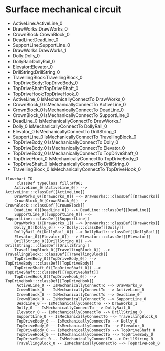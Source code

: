 # Surface mechanical circuit
- ActiveLine:ActiveLine_0
- DrawWorks:DrawWorks_0
- CrownBlock:CrownBlock_0
- DeadLine:DeadLine_0
- SupportLine:SupportLine_0
- DrawWorks:DrawWorks_1
- Dolly:Dolly_0
- DollyRail:DollyRail_0
- Elevator:Elevator_0
- DrillString:DrillString_0
- TravellingBlock:TravellingBlock_0
- TopDriveBody:TopDriveBody_0
- TopDriveShaft:TopDriveShaft_0
- TopDriveHook:TopDriveHook_0
- ActiveLine_0 IsMechanicallyConnectTo DrawWorks_0
- CrownBlock_0 IsMechanicallyConnectTo ActiveLine_0
- CrownBlock_0 IsMechanicallyConnectTo DeadLine_0
- CrownBlock_0 IsMechanicallyConnectTo SupportLine_0
- DeadLine_0 IsMechanicallyConnectTo DrawWorks_1
- Dolly_0 IsMechanicallyConnectTo DollyRail_0
- Elevator_0 IsMechanicallyConnectTo DrillString_0
- SupportLine_0 IsMechanicallyConnectTo TravellingBlock_0
- TopDriveBody_0 IsMechanicallyConnectTo Dolly_0
- TopDriveBody_0 IsMechanicallyConnectTo Elevator_0
- TopDriveBody_0 IsMechanicallyConnectTo TopDriveShaft_0
- TopDriveHook_0 IsMechanicallyConnectTo TopDriveBody_0
- TopDriveShaft_0 IsMechanicallyConnectTo DrillString_0
- TravellingBlock_0 IsMechanicallyConnectTo TopDriveHook_0
```mermaid
flowchart TD
	 classDef typeClass fill:#f96;
	ActiveLine_0([ActiveLine_0]) --> ActiveLine:::classDef[[ActiveLine]]
	DrawWorks_0([DrawWorks_0]) --> DrawWorks:::classDef[[DrawWorks]]
	CrownBlock_0([CrownBlock_0]) --> CrownBlock:::classDef[[CrownBlock]]
	DeadLine_0([DeadLine_0]) --> DeadLine:::classDef[[DeadLine]]
	SupportLine_0([SupportLine_0]) --> SupportLine:::classDef[[SupportLine]]
	DrawWorks_1([DrawWorks_1]) --> DrawWorks:::classDef[[DrawWorks]]
	Dolly_0([Dolly_0]) --> Dolly:::classDef[[Dolly]]
	DollyRail_0([DollyRail_0]) --> DollyRail:::classDef[[DollyRail]]
	Elevator_0([Elevator_0]) --> Elevator:::classDef[[Elevator]]
	DrillString_0([DrillString_0]) --> DrillString:::classDef[[DrillString]]
	TravellingBlock_0([TravellingBlock_0]) --> TravellingBlock:::classDef[[TravellingBlock]]
	TopDriveBody_0([TopDriveBody_0]) --> TopDriveBody:::classDef[[TopDriveBody]]
	TopDriveShaft_0([TopDriveShaft_0]) --> TopDriveShaft:::classDef[[TopDriveShaft]]
	TopDriveHook_0([TopDriveHook_0]) --> TopDriveHook:::classDef[[TopDriveHook]]
	 ActiveLine_0 -- IsMechanicallyConnectTo --> DrawWorks_0 
	 CrownBlock_0 -- IsMechanicallyConnectTo --> ActiveLine_0 
	 CrownBlock_0 -- IsMechanicallyConnectTo --> DeadLine_0 
	 CrownBlock_0 -- IsMechanicallyConnectTo --> SupportLine_0 
	 DeadLine_0 -- IsMechanicallyConnectTo --> DrawWorks_1 
	 Dolly_0 -- IsMechanicallyConnectTo --> DollyRail_0 
	 Elevator_0 -- IsMechanicallyConnectTo --> DrillString_0 
	 SupportLine_0 -- IsMechanicallyConnectTo --> TravellingBlock_0 
	 TopDriveBody_0 -- IsMechanicallyConnectTo --> Dolly_0 
	 TopDriveBody_0 -- IsMechanicallyConnectTo --> Elevator_0 
	 TopDriveBody_0 -- IsMechanicallyConnectTo --> TopDriveShaft_0 
	 TopDriveHook_0 -- IsMechanicallyConnectTo --> TopDriveBody_0 
	 TopDriveShaft_0 -- IsMechanicallyConnectTo --> DrillString_0 
	 TravellingBlock_0 -- IsMechanicallyConnectTo --> TopDriveHook_0 
```
